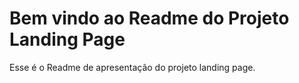 # Bem vindo ao Readme do Projeto Landing Page # 

Esse é o Readme de apresentação do projeto landing page. 